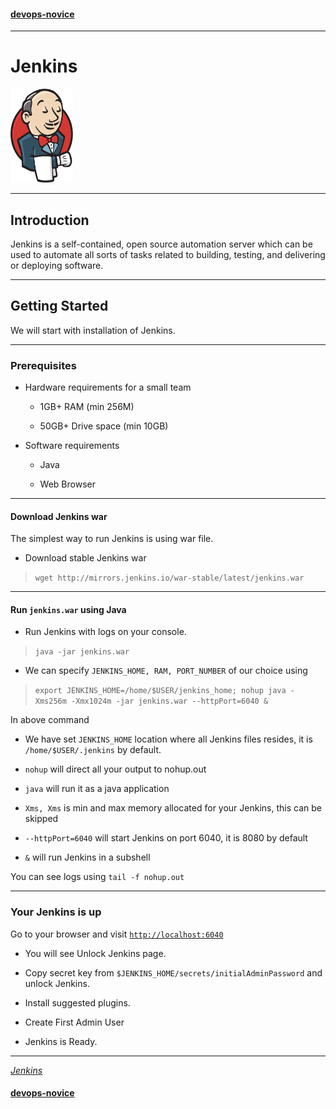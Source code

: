 #### [devops-novice](../README.md)

---

# Jenkins
<img src="./images/jenkins.png" alt="Jenkins"
	title="Jenkins" width="100" height="150" />

---

## Introduction
Jenkins is a self-contained, open source automation server which can be used to automate all sorts of tasks related to building, testing, and delivering or deploying software.

---

## Getting Started
We will start with installation of Jenkins.

---

### Prerequisites
- Hardware requirements for a small team

	- 1GB+ RAM (min 256M)

	- 50GB+ Drive space (min 10GB)


- Software requirements

	- Java

	- Web Browser

---

#### Download Jenkins war

The simplest way to run Jenkins is using war file.

- Download stable Jenkins war

> `wget http://mirrors.jenkins.io/war-stable/latest/jenkins.war`

---

#### Run `jenkins.war` using Java
- Run Jenkins with logs on your console.

> `java -jar jenkins.war`

- We can specify `JENKINS_HOME, RAM, PORT_NUMBER` of our choice using

> `export JENKINS_HOME=/home/$USER/jenkins_home; nohup java -Xms256m -Xmx1024m -jar jenkins.war --httpPort=6040 &`

In above command

- We have set `JENKINS_HOME`
location where all Jenkins files resides, it is `/home/$USER/.jenkins` by default.

- `nohup` will direct all your output to nohup.out

- `java` will run it as a java application

- `Xms, Xms` is min and max memory allocated for your Jenkins, this can be skipped

- `--httpPort=6040` will start Jenkins on port 6040, it is 8080 by default

- `&` will run Jenkins in a subshell

You can see logs using `tail -f nohup.out`

---

### Your Jenkins is up
Go to your browser and visit [`http://localhost:6040`](http://localhost:6040)

- You will see Unlock Jenkins page.

- Copy secret key from
`$JENKINS_HOME/secrets/initialAdminPassword` and unlock Jenkins.

- Install suggested plugins.

- Create First Admin User

- Jenkins is Ready.

---

_[Jenkins](https://jenkins.io/)_

#### [devops-novice](../README.md)
